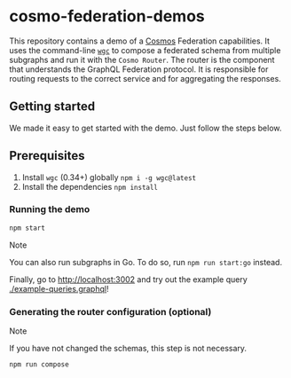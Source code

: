 # cosmo-federation-demos

This repository contains a demo of a [Cosmos](https://cosmo-docs.wundergraph.com/) Federation capabilities.
It uses the command-line [`wgc`](https://cosmo-docs.wundergraph.com/cli/intro) to compose a federated schema from multiple subgraphs and run it with the `Cosmo Router`. The router is the component that understands the GraphQL Federation protocol. It is responsible for routing requests to the correct service and for aggregating the responses.

## Getting started

We made it easy to get started with the demo. Just follow the steps below.

## Prerequisites
1. Install `wgc` (0.34+) globally `npm i -g wgc@latest`
2. Install the dependencies `npm install`

### Running the demo

```bash
npm start
```

> [!NOTE]
> You can also run subgraphs in Go. To do so, run `npm run start:go` instead.

Finally, go to [http://localhost:3002](http://localhost:3002) and try out the example query [./example-queries.graphql](``./example-queries.graphql``)!

### Generating the router configuration (optional)

> [!NOTE]
> If you have not changed the schemas, this step is not necessary.

```bash
npm run compose
```